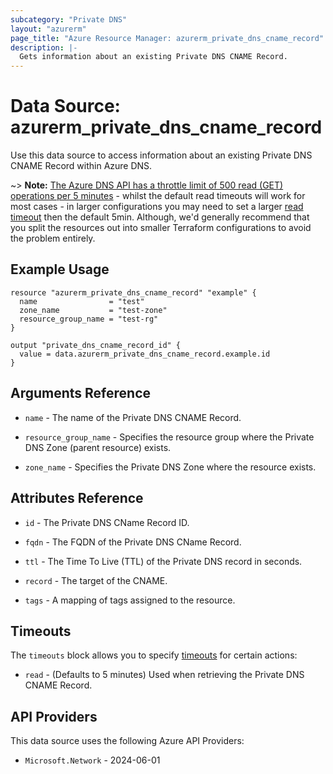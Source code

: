 ```yaml
---
subcategory: "Private DNS"
layout: "azurerm"
page_title: "Azure Resource Manager: azurerm_private_dns_cname_record"
description: |-
  Gets information about an existing Private DNS CNAME Record.
---
```


# Data Source: azurerm_private_dns_cname_record

Use this data source to access information about an existing Private DNS CNAME Record within Azure DNS.

~> **Note:** [The Azure DNS API has a throttle limit of 500 read (GET) operations per 5 minutes](https://docs.microsoft.com/azure/azure-resource-manager/management/request-limits-and-throttling#network-throttling) - whilst the default read timeouts will work for most cases - in larger configurations you may need to set a larger [read timeout](https://developer.hashicorp.com/terraform/language/resources/configure#define-operation-timeouts) then the default 5min. Although, we'd generally recommend that you split the resources out into smaller Terraform configurations to avoid the problem entirely.

## Example Usage

```hcl
resource "azurerm_private_dns_cname_record" "example" {
  name                = "test"
  zone_name           = "test-zone"
  resource_group_name = "test-rg"
}

output "private_dns_cname_record_id" {
  value = data.azurerm_private_dns_cname_record.example.id
}
```

## Arguments Reference

* `name` - The name of the Private DNS CNAME Record.

* `resource_group_name` - Specifies the resource group where the Private DNS Zone (parent resource) exists.

* `zone_name` - Specifies the Private DNS Zone where the resource exists.

## Attributes Reference

* `id` - The Private DNS CName Record ID.

* `fqdn` - The FQDN of the Private DNS CName Record.

* `ttl` - The Time To Live (TTL) of the Private DNS record in seconds.

* `record` - The target of the CNAME.

* `tags` - A mapping of tags assigned to the resource.

## Timeouts

The `timeouts` block allows you to specify [timeouts](https://developer.hashicorp.com/terraform/language/resources/configure#define-operation-timeouts) for certain actions:

* `read` - (Defaults to 5 minutes) Used when retrieving the Private DNS CNAME Record.

## API Providers
<!-- This section is generated, changes will be overwritten -->
This data source uses the following Azure API Providers:

* `Microsoft.Network` - 2024-06-01
